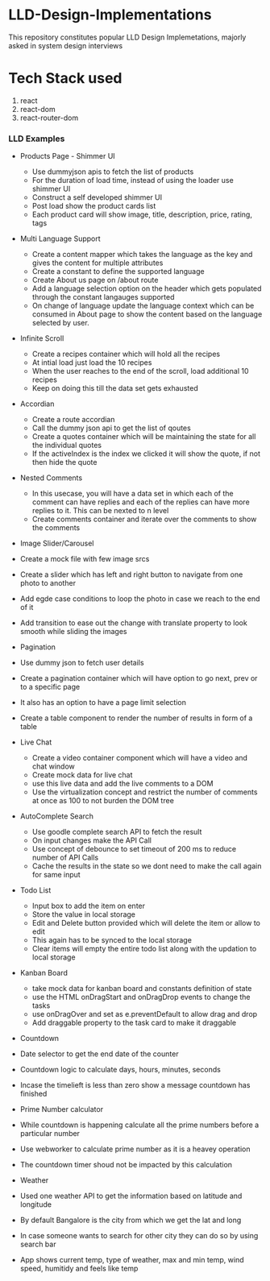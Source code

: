 # LLD-Design-Implementations
This repository constitutes popular LLD Design Implemetations, majorly asked in system design interviews

# Tech Stack used
1. react
2. react-dom
3. react-router-dom

### LLD Examples

- Products Page - Shimmer UI
  - Use dummyjson apis to fetch the list of products 
  - For the duration of load time, instead of using the loader use shimmer UI
  - Construct a self developed shimmer UI
  - Post load show the product cards list
  - Each product card will show image, title, description, price, rating, tags

- Multi Language Support
  - Create a content mapper which takes the language as the key and gives the content for multiple attributes
  - Create a constant to define the supported language
  - Create About us page on /about route
  - Add a language selection option on the header which gets populated through the constant langauges supported
  - On change of language update the language context which can be consumed in About page to show the content based on the language selected by user.

- Infinite Scroll
  - Create a recipes container which will hold all the recipes
  - At intial load just load the 10 recipes
  - When the user reaches to the end of the scroll, load additional 10 recipes
  - Keep on doing this till the data set gets exhausted

- Accordian
  - Create a route accordian
  - Call the dummy json api to get the list of qoutes
  - Create a quotes container which will be maintaining the state for all the individual quotes
  - If the activeIndex is the index we clicked it will show the quote, if not then hide the quote

- Nested Comments
  - In this usecase, you will have a data set in which each of the comment can have replies and each of the replies can have more replies to it. This can be nexted to n level
  - Create comments container and iterate over the comments to show the comments

- Image Slider/Carousel
 - Create a mock file with few image srcs
 - Create a slider which has left and right button to navigate from one photo to another
 - Add egde case conditions to loop the photo in case we reach to the end of it
 - Add transition to ease out the change with translate property to look smooth while sliding the images

- Pagination
 - Use dummy json to fetch user details
 - Create a pagination container which will have option to go next, prev or to a specific page
 - It also has an option to have a page limit selection
 - Create a table component to render the number of results in form of a table

- Live Chat
  - Create a video container component which will have a video and chat window
  - Create mock data for live chat
  - use this live data and add the live comments to a DOM
  - Use the virtualization concept and restrict the number of comments at once as 100 to not burden the DOM tree

- AutoComplete Search
  - Use goodle complete search API to fetch the result
  - On input changes make the API Call
  - Use concept of debounce to set timeout of 200 ms to reduce number of API Calls
  - Cache the results in the state so we dont need to make the call again for same input

- Todo List
  - Input box to add the item on enter
  - Store the value in local storage 
  - Edit and Delete button provided which will delete the item or allow to edit
  - This again has to be synced to the local storage
  - Clear items will empty the entire todo list along with the updation to local storage

- Kanban Board
  - take mock data for kanban board and constants definition of state
  - use the HTML onDragStart and onDragDrop events to change the tasks
  - use onDragOver and set as e.preventDefault to allow drag and drop
  - Add draggable property to the task card to make it draggable 

- Countdown
 - Date selector to get the end date of the counter
 - Countdown logic to calculate days, hours, minutes, seconds
 - Incase the timelieft is less than zero show a message countdown has finished

 - Prime Number calculator 
  - While countdown is happening calculate all the prime numbers before a particular number
  - Use webworker to calculate prime number as it is a heavey operation
  - The countdown timer shoud not be impacted by this calculation

- Weather
 - Used one weather API to get the information based on latitude and longitude
 - By default Bangalore is the city from which we get the lat and long
 - In case someone wants to search for other city they can do so by using search bar
 - App shows current temp, type of weather, max and min temp, wind speed, humitidy and feels like temp
